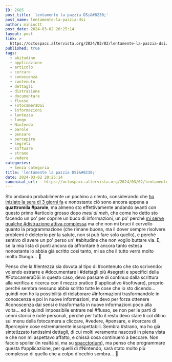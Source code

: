 ```yaml
---
ID: 2685
post_title: 'lentamente la pazzia DSi&#8230;'
post_name: lentamente-la-pazzia-dsi
author: minioctt
post_date: 2024-03-02 20:25:14
layout: post
link: >
  https://octospacc.altervista.org/2024/03/02/lentamente-la-pazzia-dsi/
published: true
tags:
  - abitudine
  - applicazione
  - articolo
  - cercare
  - conoscenza
  - contenuto
  - dettagli
  - distrazione
  - documentare
  - flusso
  - FotocameraDSi
  - informazioni
  - lentezza
  - lungo
  - Nintendo
  - parole
  - pensare
  - percepire
  - segreti
  - software
  - strano
  - vedere
categories:
  - Senza categoria
title: 'lentamente la pazzia DSi&#8230;'
date: 2024-03-02 20:25:14
canonical_url:   https://octospacc.altervista.org/2024/03/02/lentamente-la-pazzia-dsi/
---
```

<!-- wp:paragraph -->
<p>Sto andando probabilmente un pochino a rilento, considerando che <a href="https://octospacc.altervista.org/2024/02/28/stanchez-fa-kil/">ho iniziato la sera di 3 giorni fa</a> e nonostante ciò sono ancora appena a <strong>quattromila #parole</strong>, ma almeno sto effettivamente andando avanti con questo primo #articolo grosso dopo <em>mesi di meh</em>, che come ho detto sto facendo un po' per coprire un buco di informazioni, un po' perché <a href="https://octospacc.altervista.org/2024/02/25/quali-distrazioni-per-get-through-this/">mi serve qualche #distrazione attiva complessa</a> ma che non mi bruci il cervello quanto la programmazione (che rimane buona, ma il dover sempre risolvere problemi è deleterio per la salute, non si può fare solo quello), e perché sentivo di avere un po' perso un' #abitudine che non voglio buttare via. E, se la mia lista di punti ancora da affrontare è ancora tanto estesa nonostante io abbia già scritto così tanto, mi sa che il tutto verrà molto molto #lungo... 🧵️</p>
<!-- /wp:paragraph -->

<!-- wp:paragraph -->
<p>Penso che la #lentezza sia dovuta al tipo di #contenuto che sto scrivendo: volendo estrarre e #documentare i #dettagli più #segreti e specifici della #FotocameraDSi in questo caso, devo passare di continuo dalla scrittura alla verifica e ricerca con il mezzo pratico (l'applicativo #software), proprio perché sembra nessuno abbia scritto tutte le cose che io sto dicendo... quindi non ho la possibilità di rielaborare #informazioni trasformandole in conoscenza e poi in nuove informazioni, ma devo per forza ottenere #conoscenza dai sensi e trasformarla in nuove informazioni poco alla volta... ed è quindi impossibile entrare nel #flusso, se non per le parti di cenni storici e note personali, perché per tutto il resto devo stare lì col ditino sui menu della fotocamera a cliccare, #vedere, #pensare, e #cercare di #percepire cose estremamente insospettabili. Sembra #strano, ma ho già sintetizzato tantissimi dettagli, di cui molti veramente nascosti in piena vista e che non mi aspettavo affatto, e chissà cosa continuerò a beccare. Non faccio spoiler (in realtà si, ma su <a href="https://matrix.to/#/#spacctorium2:matrix.org">spacctorium</a>), ma penso che programmare questa #applicazione, per quelli di #Nintendo, sarà stato molto più complesso di quello che a colpo d'occhio sembra... 👹️</p>
<!-- /wp:paragraph -->